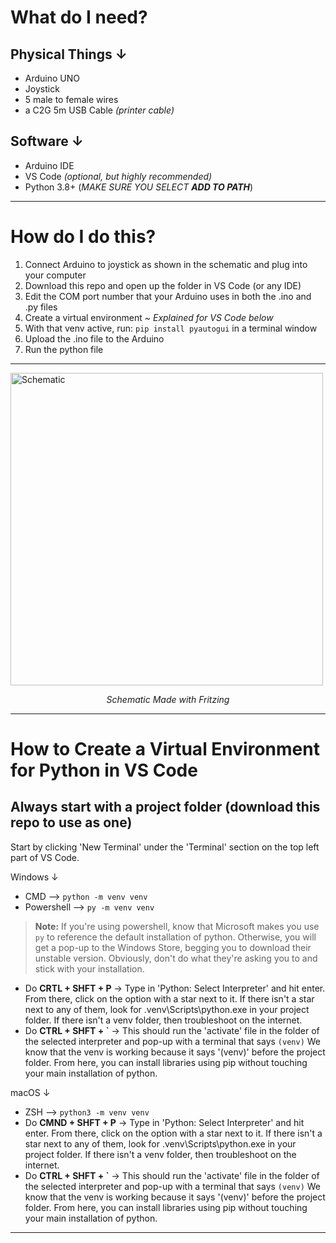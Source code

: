 # What do I need?
## Physical Things &darr;
- Arduino UNO
- Joystick 
- 5 male to female wires
- a C2G 5m USB Cable <em>(printer cable)</em>

## Software &darr;
- Arduino IDE
- VS Code <em>(optional, but highly recommended)</em>
- Python 3.8+ (<em>MAKE SURE YOU SELECT <strong>ADD TO PATH</strong></em>)

<hr>

# How do I do this?
1. Connect Arduino to joystick as shown in the schematic and plug into your computer
2. Download this repo and open up the folder in VS Code (or any IDE)
3. Edit the COM port number that your Arduino uses in both the .ino and .py files
3. Create a virtual environment <em>~ Explained for VS Code below</em>
4. With that venv active, run: `pip install pyautogui` in a terminal window
5. Upload the .ino file to the Arduino
6. Run the python file 

<hr>

<img src="https://user-images.githubusercontent.com/70989484/170765960-ed97007c-c077-4ef1-b973-cbaa6cafd654.png" alt="Schematic" width="500" height="500">
<p style="text-align:center"><em>Schematic Made with Fritzing</em></p>

<hr>

# How to Create a Virtual Environment for Python in VS Code
## Always start with a project folder (download this repo to use as one)

Start by clicking 'New Terminal' under the  'Terminal' section on the top left part of VS Code.

Windows &darr;
- CMD  -->  `python -m venv venv`
- Powershell --> `py -m venv venv`
> **Note:** If you're using powershell, know that Microsoft makes you use `py` to reference the default installation of python. Otherwise, you will get a pop-up to the Windows Store, begging you to download their unstable version. Obviously, don't do what they're asking you to and stick with your installation.
- Do **CRTL + SHFT + P**  &rarr;  Type in 'Python: Select Interpreter' and hit enter. From there, click on the option with a star next to it. If there isn't a star next to any of them, look for .venv\Scripts\python.exe in your project folder. If there isn't a venv folder, then troubleshoot on the internet.
- Do **CTRL + SHFT + \`**  &rarr;  This should run the 'activate' file in the folder of the selected interpreter and pop-up with a terminal that says ``(venv)`` We know that the venv is working because it says '(venv)' before the project folder. From here, you can install libraries using pip without touching your main installation of python.

macOS &darr;
- ZSH --> `python3 -m venv venv`
- Do **CMND + SHFT + P**  &rarr;  Type in 'Python: Select Interpreter' and hit enter. From there, click on the option with a star next to it. If there isn't a star next to any of them, look for .venv\Scripts\python.exe in your project folder. If there isn't a venv folder, then troubleshoot on the internet.
- Do **CTRL + SHFT + \`**  &rarr;  This should run the 'activate' file in the folder of the selected interpreter and pop-up with a terminal that says ``(venv)`` We know that the venv is working because it says '(venv)' before the project folder. From here, you can install libraries using pip without touching your main installation of python.
<hr>

